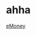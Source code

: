 # ahha
<html>
<body>
<a href="itms-services://?action=download-manifest&url=https://www.dl.dropboxusercontent.com/s/sx1nv2r9s7hf03p/eMoneyEndUser.plist?dl=0">eMoney</a>
</body>
</html>
